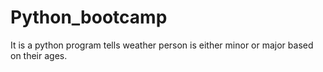 # Python_bootcamp
It is a python program tells weather person is either minor or major based on their ages.
